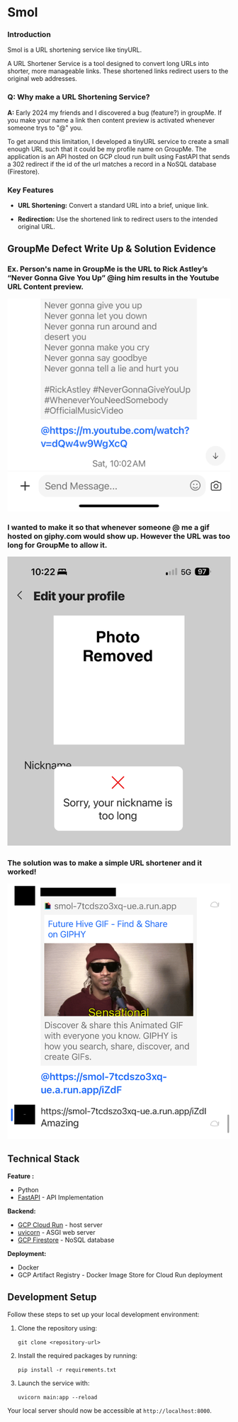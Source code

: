 # Smol
### Introduction
Smol is a URL shortening service like tinyURL.

A URL Shortener Service is a tool designed to convert long URLs into shorter, more manageable links. These shortened links redirect users to the original web addresses.

### Q: Why make a URL Shortening Service?

**A:** Early 2024 my friends and I discovered a bug (feature?) in groupMe. If you make your name a link then content preview is activated whenever someone trys to "@" you.

To get around this limitation, I developed a tinyURL service to create a small enough URL such that it could be my profile name on GroupMe. The application is an API hosted on GCP cloud run built using FastAPI that sends a 302 redirect if the id of the url matches a record in a NoSQL database (Firestore). 

### Key Features
- **URL Shortening:** Convert a standard URL into a brief, unique link.

- **Redirection:** Use the shortened link to redirect users to the intended original URL.



## GroupMe Defect Write Up & Solution Evidence
### Ex. Person's name in GroupMe is the URL to Rick Astley’s “Never Gonna Give You Up” @ing him results in the Youtube URL Content preview.

![Example @](./docs/overview-example.jpeg)

### I wanted to make it so that whenever someone @ me a gif hosted on giphy.com would show up. However the URL was too long for GroupMe to allow it.

![Unable to Upload](./docs/overview-problem.PNG)

### The solution was to make a simple URL shortener and it worked!

![Solution](./docs/overview-output.png)

## Technical Stack

**Feature :**
- Python 
- [FastAPI](https://fastapi.tiangolo.com) - API Implementation

**Backend:**
- [GCP Cloud Run](https://cloud.google.com/run/?utm_source=google&utm_medium=cpc&utm_campaign=na-US-all-en-dr-bkws-all-all-trial-e-dr-1707554&utm_content=text-ad-none-any-DEV_c-CRE_665665924930-ADGP_Hybrid+%7C+BKWS+-+MIX+%7C+Txt-Serverless+Computing-Cloud+Run-KWID_43700078963879198-aud-2232802566172:kwd-353039629183&utm_term=KW_cloud+run-ST_cloud+run&gad_source=1&gclid=Cj0KCQjwk6SwBhDPARIsAJ59GwdlGxqjWRql66rOES5EHR1NlR7_3Pd18E8vnSWO3bCrvyXOKSPGV4UaAh7QEALw_wcB&gclsrc=aw.ds&hl=en) - host server
- [uvicorn](https://www.uvicorn.org) - ASGI web server
- [GCP Firestore](https://cloud.google.com/firestore?hl=en) - NoSQL database

**Deployment:**
- Docker
- GCP Artifact Registry - Docker Image Store for Cloud Run deployment

## Development Setup
Follow these steps to set up your local development environment:

1. Clone the repository using:

    `git clone <repository-url>`

2. Install the required packages by running:

    `pip install -r requirements.txt`

3. Launch the service with:

    `uvicorn main:app --reload`

Your local server should now be accessible at `http://localhost:8000`.